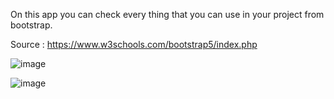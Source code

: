 On this app you can check every thing that you can use in your project from bootstrap. 

Source : https://www.w3schools.com/bootstrap5/index.php

![image](https://github.com/Hankering1716/Bootstrap/assets/116718014/3ec71a13-b0ca-4341-9b28-f5c5f63822bf)

![image](https://github.com/Hankering1716/Bootstrap/assets/116718014/e0422e32-51c7-4e0a-8c69-592a49a89b4a)
